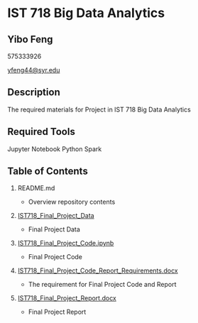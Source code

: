 # IST 718 Big Data Analytics
## Yibo Feng

575333926

yfeng44@syr.edu

## Description
The required materials for Project in IST 718 Big Data Analytics

## Required Tools
Jupyter Notebook
Python Spark


## Table of Contents

1. README.md 
    - Overview repository contents

2. [IST718_Final_Project_Data](https://github.com/yfeng0308/MSADS_Portfolio/tree/main/IST718_BigDataAnalytics/IST718_Final_Project_Data)
    - Final Project Data

3. [IST718_Final_Project_Code.ipynb](https://github.com/yfeng0308/MSADS_Portfolio/blob/main/IST718_BigDataAnalytics/IST718_Final_Project_Code.ipynb)
    - Final Project Code

4. [IST718_Final_Project_Code_Report_Requirements.docx](https://github.com/yfeng0308/MSADS_Portfolio/blob/main/IST718_BigDataAnalytics/IST718_Final_Project_Code_Report_Requirements.docx)
    - The requirement for Final Project Code and Report
5. [IST718_Final_Project_Report.docx](https://github.com/yfeng0308/MSADS_Portfolio/blob/main/IST718_BigDataAnalytics/IST718_Final_Project_Report.docx)
    - Final Project Report
